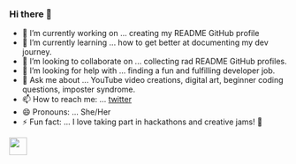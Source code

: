 ### Hi there 👋

- 🔭 I’m currently working on ... creating my README GitHub profile
- 🌱 I’m currently learning ... how to get better at documenting my dev journey.
- 👯 I’m looking to collaborate on ... collecting rad README GitHub profiles.
- 🤔 I’m looking for help with ... finding a fun and fulfilling developer job.
- 💬 Ask me about ... YouTube video creations, digital art, beginner coding questions, imposter syndrome. 
- 📫 How to reach me: ... [twitter](https://twitter.com/iiqrah_)
- 😄 Pronouns: ... She/Her
- ⚡ Fun fact: ... I love taking part in hackathons and creative jams! 💖


<img height="32" width="32" src="https://cdn.jsdelivr.net/npm/simple-icons@v4/icons/python.svg"/>


